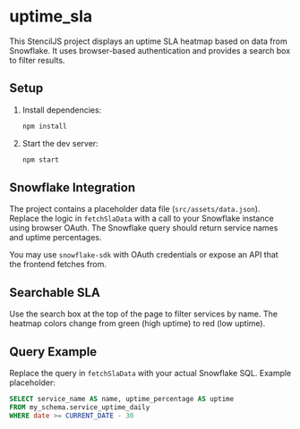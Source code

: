 # uptime_sla

This StencilJS project displays an uptime SLA heatmap based on data from Snowflake. It uses browser-based authentication and provides a search box to filter results.

## Setup

1. Install dependencies:
   ```bash
   npm install
   ```
2. Start the dev server:
   ```bash
   npm start
   ```

## Snowflake Integration

The project contains a placeholder data file (`src/assets/data.json`). Replace the logic in `fetchSlaData` with a call to your Snowflake instance using browser OAuth. The Snowflake query should return service names and uptime percentages.

You may use `snowflake-sdk` with OAuth credentials or expose an API that the frontend fetches from.

## Searchable SLA

Use the search box at the top of the page to filter services by name. The heatmap colors change from green (high uptime) to red (low uptime).

## Query Example

Replace the query in `fetchSlaData` with your actual Snowflake SQL. Example placeholder:
```sql
SELECT service_name AS name, uptime_percentage AS uptime
FROM my_schema.service_uptime_daily
WHERE date >= CURRENT_DATE - 30
```
